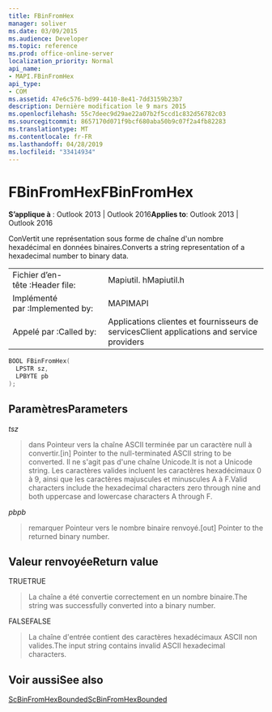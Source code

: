```yaml
---
title: FBinFromHex
manager: soliver
ms.date: 03/09/2015
ms.audience: Developer
ms.topic: reference
ms.prod: office-online-server
localization_priority: Normal
api_name:
- MAPI.FBinFromHex
api_type:
- COM
ms.assetid: 47e6c576-bd99-4410-8e41-7dd3159b23b7
description: Dernière modification le 9 mars 2015
ms.openlocfilehash: 55c7deec9d29ae22a07b2f5ccd1c832d56782c03
ms.sourcegitcommit: 8657170d071f9bcf680aba50b9c07f2a4fb82283
ms.translationtype: MT
ms.contentlocale: fr-FR
ms.lasthandoff: 04/28/2019
ms.locfileid: "33414934"
---
```

# <a name="fbinfromhex"></a><span data-ttu-id="696c7-103">FBinFromHex</span><span class="sxs-lookup"><span data-stu-id="696c7-103">FBinFromHex</span></span>

  
  
<span data-ttu-id="696c7-104">**S’applique à** : Outlook 2013 | Outlook 2016</span><span class="sxs-lookup"><span data-stu-id="696c7-104">**Applies to**: Outlook 2013 | Outlook 2016</span></span> 
  
<span data-ttu-id="696c7-105">ConVertit une représentation sous forme de chaîne d'un nombre hexadécimal en données binaires.</span><span class="sxs-lookup"><span data-stu-id="696c7-105">Converts a string representation of a hexadecimal number to binary data.</span></span> 
  
|||
|:-----|:-----|
|<span data-ttu-id="696c7-106">Fichier d’en-tête :</span><span class="sxs-lookup"><span data-stu-id="696c7-106">Header file:</span></span>  <br/> |<span data-ttu-id="696c7-107">Mapiutil. h</span><span class="sxs-lookup"><span data-stu-id="696c7-107">Mapiutil.h</span></span>  <br/> |
|<span data-ttu-id="696c7-108">Implémenté par :</span><span class="sxs-lookup"><span data-stu-id="696c7-108">Implemented by:</span></span>  <br/> |<span data-ttu-id="696c7-109">MAPI</span><span class="sxs-lookup"><span data-stu-id="696c7-109">MAPI</span></span>  <br/> |
|<span data-ttu-id="696c7-110">Appelé par :</span><span class="sxs-lookup"><span data-stu-id="696c7-110">Called by:</span></span>  <br/> |<span data-ttu-id="696c7-111">Applications clientes et fournisseurs de services</span><span class="sxs-lookup"><span data-stu-id="696c7-111">Client applications and service providers</span></span>  <br/> |
   
```cpp
BOOL FBinFromHex(
  LPSTR sz,
  LPBYTE pb
);
```

## <a name="parameters"></a><span data-ttu-id="696c7-112">Paramètres</span><span class="sxs-lookup"><span data-stu-id="696c7-112">Parameters</span></span>

 <span data-ttu-id="696c7-113">_t_</span><span class="sxs-lookup"><span data-stu-id="696c7-113">_sz_</span></span>
  
> <span data-ttu-id="696c7-114">dans Pointeur vers la chaîne ASCII terminée par un caractère null à convertir.</span><span class="sxs-lookup"><span data-stu-id="696c7-114">[in] Pointer to the null-terminated ASCII string to be converted.</span></span> <span data-ttu-id="696c7-115">Il ne s'agit pas d'une chaîne Unicode.</span><span class="sxs-lookup"><span data-stu-id="696c7-115">It is not a Unicode string.</span></span> <span data-ttu-id="696c7-116">Les caractères valides incluent les caractères hexadécimaux 0 à 9, ainsi que les caractères majuscules et minuscules A à F.</span><span class="sxs-lookup"><span data-stu-id="696c7-116">Valid characters include the hexadecimal characters zero through nine and both uppercase and lowercase characters A through F.</span></span>
    
 <span data-ttu-id="696c7-117">_pb_</span><span class="sxs-lookup"><span data-stu-id="696c7-117">_pb_</span></span>
  
> <span data-ttu-id="696c7-118">remarquer Pointeur vers le nombre binaire renvoyé.</span><span class="sxs-lookup"><span data-stu-id="696c7-118">[out] Pointer to the returned binary number.</span></span>
    
## <a name="return-value"></a><span data-ttu-id="696c7-119">Valeur renvoyée</span><span class="sxs-lookup"><span data-stu-id="696c7-119">Return value</span></span>

<span data-ttu-id="696c7-120">TRUE</span><span class="sxs-lookup"><span data-stu-id="696c7-120">TRUE</span></span> 
  
> <span data-ttu-id="696c7-121">La chaîne a été convertie correctement en un nombre binaire.</span><span class="sxs-lookup"><span data-stu-id="696c7-121">The string was successfully converted into a binary number.</span></span> 
    
<span data-ttu-id="696c7-122">FALSE</span><span class="sxs-lookup"><span data-stu-id="696c7-122">FALSE</span></span> 
  
> <span data-ttu-id="696c7-123">La chaîne d'entrée contient des caractères hexadécimaux ASCII non valides.</span><span class="sxs-lookup"><span data-stu-id="696c7-123">The input string contains invalid ASCII hexadecimal characters.</span></span>
    
## <a name="see-also"></a><span data-ttu-id="696c7-124">Voir aussi</span><span class="sxs-lookup"><span data-stu-id="696c7-124">See also</span></span>



[<span data-ttu-id="696c7-125">ScBinFromHexBounded</span><span class="sxs-lookup"><span data-stu-id="696c7-125">ScBinFromHexBounded</span></span>](scbinfromhexbounded.md)

